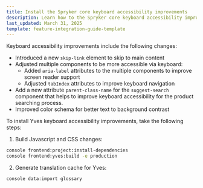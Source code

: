 ```yaml
---
title: Install the Spryker core keyboard accessibility improvements
description: Learn how to the Spryker core keyboard accessibility improvements.
last_updated: March 31, 2025
template: feature-integration-guide-template
---
```


Keyboard accessibility improvements include the following changes:

- Introduced a new `skip-link` element to skip to main content
- Adjusted multiple components to be more accessible via keyboard:
  - Added `aria-label` attributes to the multiple components to improve screen reader support
  - Adjusted `tabIndex` attributes to improve keyboard navigation
- Add a new attribute `parent-class-name` for the `suggest-search` component that helps to improve keyboard accessibility for the product searching process.
- Improved color schema for better text to background contrast

To install Yves keyboard accessibility improvements, take the following steps:

1. Build Javascript and CSS changes:

```bash
console frontend:project:install-dependencies
console frontend:yves:build -e production
```

2. Generate translation cache for Yves:

```bash
console data:import glossary
```

